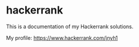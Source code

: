 # hackerrank
This is a documentation of my Hackerrank solutions.

My profile:
https://www.hackerrank.com/jnyh1


